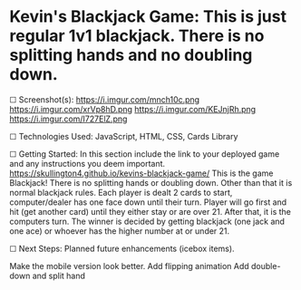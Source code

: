 # Kevin's Blackjack Game: This is just regular 1v1 blackjack. There is no splitting hands and no doubling down. 

☐ Screenshot(s): 
https://i.imgur.com/mnch10c.png
https://i.imgur.com/xrVp8hD.png
https://i.imgur.com/KEJnjRh.png
https://i.imgur.com/I727ElZ.png


☐ Technologies Used: JavaScript, HTML, CSS, Cards Library

☐ Getting Started: In this section include the link to your deployed game and any instructions you deem important.
https://skullington4.github.io/kevins-blackjack-game/
This is the game Blackjack! There is no splitting hands or doubling down. Other than that it is normal blackjack rules. Each player is dealt 2 cards to start, computer/dealer has one face down until their turn. Player will go first and hit (get another card) until they either stay or are over 21. After that, it is the computers turn. The winner is decided by getting blackjack (one jack and one ace) or whoever has the higher number at or under 21.


☐ Next Steps: Planned future enhancements (icebox items).

Make the mobile version look better.
Add flipping animation
Add double-down and split hand
